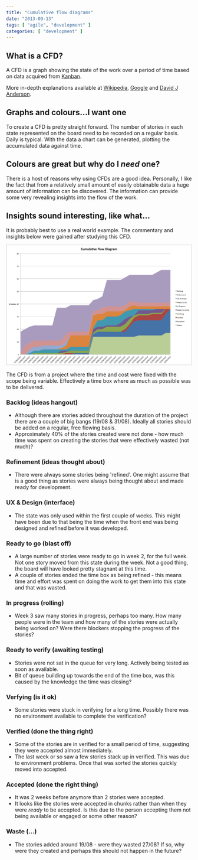 ```yaml
---
title: "Cumulative flow diagrams"
date: "2013-09-13"
tags: [ "agile", "development" ]
categories: [ "development" ]
---
```


## What is a CFD?

A CFD is a graph showing the state of the work over a period of time based on
data acquired from
[Kanban](http://st3v3nhunt.tumblr.com/post/61110223853/what-work-has-work-where-working-work-wrangles-waiting).

More in-depth explanations available at
[Wikipedia](http://en.wikipedia.org/wiki/Cumulative_flow_diagram),
[Google](https://www.google.co.uk/?#q=kanban) and
[David J Anderson](http://edn.embarcadero.com/article/32410).

## Graphs and colours…I want one

To create a CFD is pretty straight forward. The number of stories in each state
represented on the board need to be recorded on a regular basis. Daily is
typical. With the data a chart can be generated, plotting the accumulated data
against time.

## Colours are great but why do I *need* one?

There is a host of reasons why using CFDs are a good idea. Personally, I like
the fact that from a relatively small amount of easily obtainable data a huge
amount of information can be discovered. The information can provide some very
revealing insights into the flow of the work.

## Insights sound interesting, like what…

It is probably best to use a real world example. The commentary and insights
below were gained after studying this CFD.

![Cumulative Flow Diagram](/images/cfd.png)

The CFD is from a project where the time and cost were fixed with the scope
being variable. Effectively a time box where as much as possible was to be
delivered.

### Backlog (ideas hangout)

* Although there are stories added throughout the duration of the project there
  are a couple of big bangs (19/08 & 31/08). Ideally all stories should be
  added on a regular, free flowing basis.
* Approximately 40% of the stories created were not done - how much time was
  spent on creating the stories that were effectively wasted (not much)?

### Refinement (ideas thought about)

* There were always some stories being 'refined'. One might assume that is a
  good thing as stories were always being thought about and made ready for
  development.

### UX & Design (interface)

* The state was only used within the first couple of weeks. This might have
  been due to that being the time when the front end was being designed and
  refined before it was developed.

### Ready to go (blast off)

* A large number of stories were ready to go in week 2, for the full week. Not
  one story moved from this state during the week. Not a good thing, the board
  will have looked pretty stagnant at this time.
* A couple of stories ended the time box as being refined - this means time and
  effort was spent on doing the work to get them into this state and that was
  wasted.

### In progress (rolling)

* Week 3 saw many stories in progress, perhaps too many. How many people were
  in the team and how many of the stories were actually being worked on? Were
  there blockers stopping the progress of the stories?

### Ready to verify (awaiting testing)

* Stories were not sat in the queue for very long. Actively being tested as
  soon as available.
* Bit of queue building up towards the end of the time box, was this caused by
  the knowledge the time was closing?

### Verfying (is it ok)

* Some stories were stuck in verifying for a long time. Possibly there was no
  environment available to complete the verification?

### Verified (done the thing right)

* Some of the stories are in verified for a small period of time, suggesting
  they were accepted almost immediately.
* The last week or so saw a few stories stack up in verified. This was due to
  environment problems. Once that was sorted the stories quickly moved into
  accepted.

### Accepted (done the right thing)

* It was 2 weeks before anymore than 2 stories were accepted.
* It looks like the stories were accepted in chunks rather than when they were
  *ready* to be accepted. Is this due to the person accepting them not being
  available or engaged or some other reason?

### Waste (…)

* The stories added around 19/08 - were they wasted 27/08? If so, why were they
  created and perhaps this should not happen in the future?
